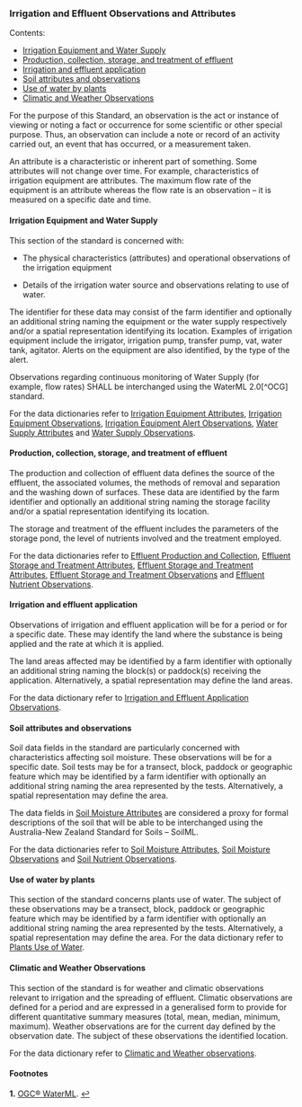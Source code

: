 ### Irrigation and Effluent Observations and Attributes

Contents:
* [Irrigation Equipment and Water Supply](#Irrigation-Equipment-and-Water-Supply)
* [Production, collection, storage, and treatment of effluent](#Production,-collection,-storage,-and-treatment-of-effluent)
* [Irrigation and effluent application](#Irrigation-and-effluent-application)
* [Soil attributes and observations](#Soil-attributes-and-observations)
* [Use of water by plants](#Use-of-water-by-plants)
* [Climatic and Weather Observations](#Climatic-and-Weather-Observations)


For the purpose of this Standard, an observation is the act or instance of viewing or noting a fact or occurrence for some scientific or other special purpose. Thus, an observation can include a note or record of an activity carried out, an event that has occurred, or a measurement taken.

An attribute is a characteristic or inherent part of something.  Some attributes will not change over time.  For example, characteristics of irrigation equipment are attributes.  The maximum flow rate of the equipment is an attribute whereas the flow rate is an observation – it is measured on a specific date and time.

#### Irrigation Equipment and Water Supply

This section of the standard is concerned with:

* The physical characteristics (attributes) and operational observations of the irrigation equipment

* Details of the irrigation water source and observations relating to use of water.

The identifier for these data may consist of the farm identifier and optionally an additional string naming the equipment or the water supply respectively and/or a spatial representation identifying its location.  Examples of irrigation equipment include the irrigator, irrigation pump, transfer pump, vat, water tank, agitator.  Alerts on the equipment are also identified, by the type of the alert.

Observations regarding continuous monitoring of Water Supply (for example, flow rates) SHALL be interchanged using the WaterML 2.0[^OCG] standard.

For the data dictionaries refer to [Irrigation Equipment Attributes](IEDS_Irrigation-and-Effluent-Data-Dictionary.md#Irrigation-Equipment-Attributes), [Irrigation Equipment Observations](IEDS_Irrigation-and-Effluent-Data-Dictionary.md#Irrigation-Equipment-Observations), [Irrigation Equipment Alert Observations](IEDS_Irrigation-and-Effluent-Data-Dictionary.md#Irrigation-Equipment-Alert-Observations), [Water Supply Attributes](IEDS_Irrigation-and-Effluent-Data-Dictionary.md#Water-Supply-Attributes) and [Water Supply Observations](IEDS_Irrigation-and-Effluent-Data-Dictionary.md#Water-Supply-Observations).

#### Production, collection, storage, and treatment of effluent

The production and collection of effluent data defines the source of the effluent, the associated volumes, the methods of removal and separation and the washing down of surfaces. These data are identified by the farm identifier and optionally an additional string naming the storage facility and/or a spatial representation identifying its location.

The storage and treatment of the effluent includes the parameters of the storage pond, the level of nutrients involved and the treatment employed. 

For the data dictionaries refer to [Effluent Production and Collection](IEDS_Irrigation-and-Effluent-Data-Dictionary.md#Effluent-Production-and-Collection-Attributes), [Effluent Storage and Treatment Attributes](IEDS_Irrigation-and-Effluent-Data-Dictionary.md#Effluent-Production-and-Collection-Observations), [Effluent Storage and Treatment Attributes](IEDS_Irrigation-and-Effluent-Data-Dictionary.md#Effluent-Storage-and-Treatment-Attributes), [Effluent Storage and Treatment Observations](IEDS_Irrigation-and-Effluent-Data-Dictionary.md#Effluent-Storage-and-Treatment-Observations) and [Effluent Nutrient Observations](IEDS_Irrigation-and-Effluent-Data-Dictionary.md#Effluent-Nutrient-Observations).

#### Irrigation and effluent application

Observations of irrigation and effluent application will be for a period or for a specific date.  These may identify the land where the substance is being applied and the rate at which it is applied.

The land areas affected may be identified by a farm identifier with optionally an additional string naming the block(s) or paddock(s) receiving the application.  Alternatively, a spatial representation may define the land areas.

For the data dictionary refer to [Irrigation and Effluent Application Observations](IEDS_Irrigation-and-Effluent-Data-Dictionary.md#Irrigation-and-Effluent-Application-Observations).

#### Soil attributes and observations

Soil data fields in the standard are particularly concerned with characteristics affecting soil moisture.  These observations will be for a specific date.  Soil tests may be for a transect, block, paddock or geographic feature which may be identified by a farm identifier with optionally an additional string naming the area represented by the tests.  Alternatively, a spatial representation may define the area.

The data fields in [Soil Moisture Attributes](IEDS_Irrigation-and-Effluent-Data-Dictionary.md#Soil-Moisture-Attributes) are considered a proxy for formal descriptions of the soil that will be able to be interchanged using the Australia-New Zealand Standard for Soils – SoilML.

For the data dictionaries refer to [Soil Moisture Attributes](IEDS_Irrigation-and-Effluent-Data-Dictionary.md#Soil-Moisture-Attributes), [Soil Moisture Observations](IEDS_Irrigation-and-Effluent-Data-Dictionary.md#Soil-Moisture-Observations) and [Soil Nutrient Observations](IEDS_Irrigation-and-Effluent-Data-Dictionary.md#Soil-Nutrient-Observations).

#### Use of water by plants

This section of the standard concerns plants use of water.  The subject of these observations may be a transect, block, paddock or geographic feature which may be identified by a farm identifier with optionally an additional string naming the area represented by the tests.  Alternatively, a spatial representation may define the area.  For the data dictionary refer to [Plants Use of Water](IEDS_Irrigation-and-Effluent-Data-Dictionary.md#Plants-Use-of-Water).

#### Climatic and Weather Observations

This section of the standard is for weather and climatic observations relevant to irrigation and the spreading of effluent.  Climatic observations are defined for a period and are expressed in a generalised form to provide for different quantitative summary measures (total, mean, median, minimum, maximum).  Weather observations are for the current day defined by the observation date.  The subject of these observations the identified location.

For the data dictionary refer to [Climatic and Weather observations](IEDS_Irrigation-and-Effluent-Data-Dictionary.md#Climatic-and-Weather-Observations).

#### Footnotes

<b id="f1">1.</b> [OGC® WaterML](http://www.opengeospatial.org/standards/waterml). [↩](#OCG)
